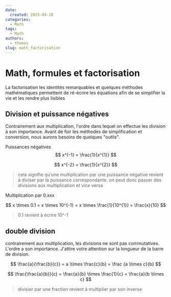 ```yaml
---
date:
  created: 2025-04-18
categories:
  - Math
tags:
  - Math
authors:
  - thomas
slug: math_factorisation
---
```


# Math, formules et factorisation
La factorisation les identités remarquables et quelques méthodes mathématiques permettent de ré-écrire les équations afin de se simplifier la vie et les rendre plus lisibles


<!-- more -->

## Division et puissance négatives
Contrairement aux multiplication, l'ordre dans lequel on effectue les division à son importance. Avant de foir les méthodes de simplification et conversion, nous aurons besoins de quelques "outils".

Puissances négatives
$$
x^{-1} = \frac{1}{x^{1}}
$$
  
$$
x^{-2} = \frac{1}{x^{2}}
$$

> cela signifie qu’une multiplication par une puissance négative revient à diviser par la puissance correspondante.  on peut donc passer des divisions aux multiplication et vice versa  
  

Multiplication par 0.xxx

$$
x \times 0.1 = x \times 10^{-1} = x \times \frac{1}{10^{1}} = \frac{x}{10}
$$

> 0.1 revient à écrire 10^-1

## double division
contrairement aux multiplication, les divisions ne sont pas commutatives. L'ordre a son importance.
J'attire votre attention sur la longueur de la barre de division.

$$
\frac{a}{\frac{b}{c}} =  a \times \frac{c}{b} = \frac {a \times c}{b}
$$

$$
\frac{\frac{a}{b}}{c}  = \frac{a}{b} \times \frac{1}{c} =  \frac{a}{b \times c}
$$

> divisier par une fraction revient à multiplier par son inverse